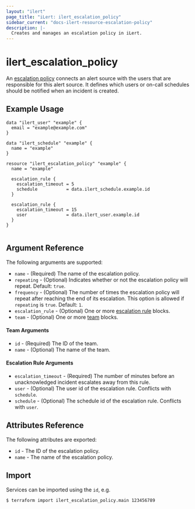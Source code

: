 ```yaml
---
layout: "ilert"
page_title: "iLert: ilert_escalation_policy"
sidebar_current: "docs-ilert-resource-escalation-policy"
description: |-
  Creates and manages an escalation policy in iLert.
---
```


# ilert_escalation_policy

An [escalation policy](https://api.ilert.com/api-docs/#tag/Escalation-Policies) connects an alert source with the users that are responsible for this alert source. It defines which users or on-call schedules should be notified when an incident is created.

## Example Usage

```hcl
data "ilert_user" "example" {
  email = "example@example.com"
}

data "ilert_schedule" "example" {
  name = "example"
}

resource "ilert_escalation_policy" "example" {
  name = "example"

  escalation_rule {
    escalation_timeout = 5
    schedule           = data.ilert_schedule.example.id
  }

  escalation_rule {
    escalation_timeout = 15
    user               = data.ilert_user.example.id
  }
}


```

## Argument Reference

The following arguments are supported:

- `name` - (Required) The name of the escalation policy.
- `repeating` - (Optional) Indicates whether or not the escalation policy will repeat. Default: `true`.
- `frequency` - (Optional) The number of times the escalation policy will repeat after reaching the end of its escalation. This option is allowed if `repeating` is `true`. Default: `1`.
- `escalation_rule` - (Optional) One or more [escalation rule](#escalation-rule-arguments) blocks.
- `team` - (Optional) One or more [team](#team-arguments) blocks.

#### Team Arguments

- `id` - (Required) The ID of the team.
- `name` - (Optional) The name of the team.

#### Escalation Rule Arguments

- `escalation_timeout` - (Required) The number of minutes before an unacknowledged incident escalates away from this rule.
- `user` - (Optional) The user id of the escalation rule. Conflicts with `schedule`.
- `schedule` - (Optional) The schedule id of the escalation rule. Conflicts with `user`.

## Attributes Reference

The following attributes are exported:

- `id` - The ID of the escalation policy.
- `name` - The name of the escalation policy.

## Import

Services can be imported using the `id`, e.g.

```sh
$ terraform import ilert_escalation_policy.main 123456789
```
